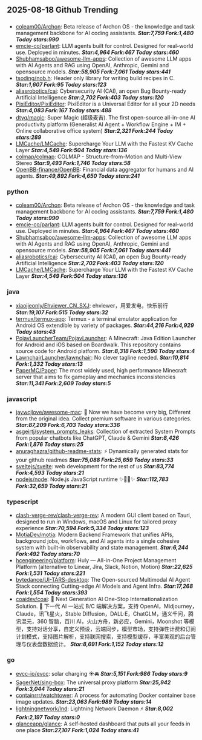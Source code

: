 ## 2025-08-18 Github Trending

### 
* [coleam00/Archon](https://github.com/coleam00/Archon): Beta release of Archon OS - the knowledge and task management backbone for AI coding assistants. ***Star:7,759 Fork:1,480 Today stars:990***
* [emcie-co/parlant](https://github.com/emcie-co/parlant): LLM agents built for control. Designed for real-world use. Deployed in minutes. ***Star:4,964 Fork:467 Today stars:460***
* [Shubhamsaboo/awesome-llm-apps](https://github.com/Shubhamsaboo/awesome-llm-apps): Collection of awesome LLM apps with AI Agents and RAG using OpenAI, Anthropic, Gemini and opensource models. ***Star:58,905 Fork:7,061 Today stars:441***
* [tsoding/nob.h](https://github.com/tsoding/nob.h): Header only library for writing build recipes in C. ***Star:1,607 Fork:95 Today stars:123***
* [aliasrobotics/cai](https://github.com/aliasrobotics/cai): Cybersecurity AI (CAI), an open Bug Bounty-ready Artificial Intelligence ***Star:2,702 Fork:403 Today stars:120***
* [PixiEditor/PixiEditor](https://github.com/PixiEditor/PixiEditor): PixiEditor is a Universal Editor for all your 2D needs ***Star:4,083 Fork:167 Today stars:488***
* [dtyq/magic](https://github.com/dtyq/magic): Super Magic (超级麦吉). The first open-source all-in-one AI productivity platform (Generalist AI Agent + Workflow Engine + IM + Online collaborative office system) ***Star:2,321 Fork:244 Today stars:289***
* [LMCache/LMCache](https://github.com/LMCache/LMCache): Supercharge Your LLM with the Fastest KV Cache Layer ***Star:4,549 Fork:504 Today stars:136***
* [colmap/colmap](https://github.com/colmap/colmap): COLMAP - Structure-from-Motion and Multi-View Stereo ***Star:9,493 Fork:1,746 Today stars:58***
* [OpenBB-finance/OpenBB](https://github.com/OpenBB-finance/OpenBB): Financial data aggregator for humans and AI agents. ***Star:49,892 Fork:4,650 Today stars:241***

### python
* [coleam00/Archon](https://github.com/coleam00/Archon): Beta release of Archon OS - the knowledge and task management backbone for AI coding assistants. ***Star:7,759 Fork:1,480 Today stars:990***
* [emcie-co/parlant](https://github.com/emcie-co/parlant): LLM agents built for control. Designed for real-world use. Deployed in minutes. ***Star:4,964 Fork:467 Today stars:460***
* [Shubhamsaboo/awesome-llm-apps](https://github.com/Shubhamsaboo/awesome-llm-apps): Collection of awesome LLM apps with AI Agents and RAG using OpenAI, Anthropic, Gemini and opensource models. ***Star:58,905 Fork:7,061 Today stars:441***
* [aliasrobotics/cai](https://github.com/aliasrobotics/cai): Cybersecurity AI (CAI), an open Bug Bounty-ready Artificial Intelligence ***Star:2,702 Fork:403 Today stars:120***
* [LMCache/LMCache](https://github.com/LMCache/LMCache): Supercharge Your LLM with the Fastest KV Cache Layer ***Star:4,549 Fork:504 Today stars:136***

### java
* [xiaojieonly/Ehviewer_CN_SXJ](https://github.com/xiaojieonly/Ehviewer_CN_SXJ): ehviewer，用爱发电，快乐前行 ***Star:19,107 Fork:515 Today stars:32***
* [termux/termux-app](https://github.com/termux/termux-app): Termux - a terminal emulator application for Android OS extendible by variety of packages. ***Star:44,216 Fork:4,929 Today stars:43***
* [PojavLauncherTeam/PojavLauncher](https://github.com/PojavLauncherTeam/PojavLauncher): A Minecraft: Java Edition Launcher for Android and iOS based on Boardwalk. This repository contains source code for Android platform. ***Star:8,318 Fork:1,590 Today stars:4***
* [LawnchairLauncher/lawnchair](https://github.com/LawnchairLauncher/lawnchair): No clever tagline needed. ***Star:10,814 Fork:1,332 Today stars:13***
* [PaperMC/Paper](https://github.com/PaperMC/Paper): The most widely used, high performance Minecraft server that aims to fix gameplay and mechanics inconsistencies ***Star:11,341 Fork:2,609 Today stars:5***

### javascript
* [jaywcjlove/awesome-mac](https://github.com/jaywcjlove/awesome-mac):  Now we have become very big, Different from the original idea. Collect premium software in various categories. ***Star:87,209 Fork:6,703 Today stars:336***
* [asgeirtj/system_prompts_leaks](https://github.com/asgeirtj/system_prompts_leaks): Collection of extracted System Prompts from popular chatbots like ChatGPT, Claude & Gemini ***Star:8,426 Fork:1,876 Today stars:25***
* [anuraghazra/github-readme-stats](https://github.com/anuraghazra/github-readme-stats): ⚡ Dynamically generated stats for your github readmes ***Star:75,088 Fork:25,659 Today stars:33***
* [sveltejs/svelte](https://github.com/sveltejs/svelte): web development for the rest of us ***Star:83,774 Fork:4,593 Today stars:21***
* [nodejs/node](https://github.com/nodejs/node): Node.js JavaScript runtime ✨🐢🚀✨ ***Star:112,783 Fork:32,659 Today stars:21***

### typescript
* [clash-verge-rev/clash-verge-rev](https://github.com/clash-verge-rev/clash-verge-rev): A modern GUI client based on Tauri, designed to run in Windows, macOS and Linux for tailored proxy experience ***Star:70,594 Fork:5,334 Today stars:123***
* [MotiaDev/motia](https://github.com/MotiaDev/motia): Modern Backend Framework that unifies APIs, background jobs, workflows, and AI agents into a single cohesive system with built-in observability and state management. ***Star:6,244 Fork:492 Today stars:70***
* [hcengineering/platform](https://github.com/hcengineering/platform): Huly — All-in-One Project Management Platform (alternative to Linear, Jira, Slack, Notion, Motion) ***Star:22,625 Fork:1,531 Today stars:221***
* [bytedance/UI-TARS-desktop](https://github.com/bytedance/UI-TARS-desktop): The Open-sourced Multimodal AI Agent Stack connecting Cutting-edge AI Models and Agent Infra. ***Star:17,268 Fork:1,554 Today stars:393***
* [coaidev/coai](https://github.com/coaidev/coai): 🚀 Next Generation AI One-Stop Internationalization Solution. 🚀 下一代 AI 一站式 B/C 端解决方案，支持 OpenAI，Midjourney，Claude，讯飞星火，Stable Diffusion，DALL·E，ChatGLM，通义千问，腾讯混元，360 智脑，百川 AI，火山方舟，新必应，Gemini，Moonshot 等模型，支持对话分享，自定义预设，云端同步，模型市场，支持弹性计费和订阅计划模式，支持图片解析，支持联网搜索，支持模型缓存，丰富美观的后台管理与仪表盘数据统计。 ***Star:8,691 Fork:1,152 Today stars:12***

### go
* [evcc-io/evcc](https://github.com/evcc-io/evcc): solar charging ☀️🚘 ***Star:5,151 Fork:986 Today stars:9***
* [SagerNet/sing-box](https://github.com/SagerNet/sing-box): The universal proxy platform ***Star:25,942 Fork:3,044 Today stars:21***
* [containrrr/watchtower](https://github.com/containrrr/watchtower): A process for automating Docker container base image updates. ***Star:23,063 Fork:989 Today stars:14***
* [lightningnetwork/lnd](https://github.com/lightningnetwork/lnd): Lightning Network Daemon ⚡️ ***Star:8,002 Fork:2,197 Today stars:0***
* [glanceapp/glance](https://github.com/glanceapp/glance): A self-hosted dashboard that puts all your feeds in one place ***Star:27,107 Fork:1,024 Today stars:41***

